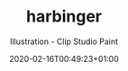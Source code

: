 ---
title: "harbinger"
date: 2020-02-16T00:49:23+01:00
draft: true

category: "illustration"
subtitle: "Illustration - Clip Studio Paint"

---